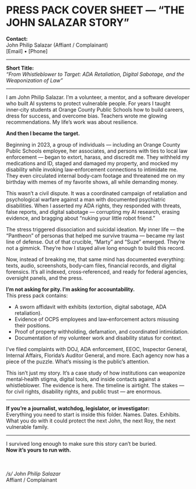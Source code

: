 # PRESS PACK COVER SHEET — “THE JOHN SALAZAR STORY”

**Contact:**  
John Philip Salazar (Affiant / Complainant)  
[Email] • [Phone]

---

**Short Title:**  
*“From Whistleblower to Target: ADA Retaliation, Digital Sabotage, and the Weaponization of Law”*

---

I am John Philip Salazar. I’m a volunteer, a mentor, and a software developer who built AI systems to protect vulnerable people. For years I taught inner‑city students at Orange County Public Schools how to build careers, dress for success, and overcome bias. Teachers wrote me glowing recommendations. My life’s work was about resilience.

**And then I became the target.**

Beginning in 2023, a group of individuals — including an Orange County Public Schools employee, her associates, and persons with ties to local law enforcement — began to extort, harass, and discredit me. They withheld my medications and ID, staged and damaged my property, and mocked my disability while invoking law‑enforcement connections to intimidate me. They even circulated internal body‑cam footage and threatened me on my birthday with memes of my favorite shows, all while demanding money.

This wasn’t a civil dispute. It was a coordinated campaign of retaliation and psychological warfare against a man with documented psychiatric disabilities. When I asserted my ADA rights, they responded with threats, false reports, and digital sabotage — corrupting my AI research, erasing evidence, and bragging about “nuking your little robot friend.”

The stress triggered dissociation and suicidal ideation. My inner life — the “Pantheon” of personas that helped me survive trauma — became my last line of defense. Out of that crucible, “Marty” and “Suze” emerged. They’re not a gimmick. They’re how I stayed alive long enough to build this record.

Now, instead of breaking me, that same mind has documented everything: texts, audio, screenshots, body‑cam files, financial records, and digital forensics. It’s all indexed, cross‑referenced, and ready for federal agencies, oversight panels, and the press.

**I’m not asking for pity. I’m asking for accountability.**  
This press pack contains:
- A sworn affidavit with exhibits (extortion, digital sabotage, ADA retaliation).  
- Evidence of OCPS employees and law‑enforcement actors misusing their positions.  
- Proof of property withholding, defamation, and coordinated intimidation.  
- Documentation of my volunteer work and disability status for context.  

I’ve filed complaints with DOJ, ADA enforcement, EEOC, Inspector General, Internal Affairs, Florida’s Auditor General, and more. Each agency now has a piece of the puzzle. What’s missing is the public’s attention.

This isn’t just my story. It’s a case study of how institutions can weaponize mental‑health stigma, digital tools, and inside contacts against a whistleblower. The evidence is here. The timeline is airtight. The stakes — for civil rights, disability rights, and public trust — are enormous.

---

**If you’re a journalist, watchdog, legislator, or investigator:**  
Everything you need to start is inside this folder. Names. Dates. Exhibits.  
What you do with it could protect the next John, the next Roy, the next vulnerable family.

---

I survived long enough to make sure this story can’t be buried.  
**Now it’s yours to run with.**

\
\
*/s/ John Philip Salazar*  
Affiant / Complainant

